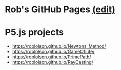 # Rob's GitHub Pages [(edit)](https://github.com/RobLOlson/roblolson.github.io/edit/main/index.md)

# P5.js projects
* https://roblolson.github.io/Newtons_Method/
* https://roblolson.github.io/GameOfLife/
* https://roblolson.github.io/PrimePath/
* https://roblolson.github.io/RayCasting/
